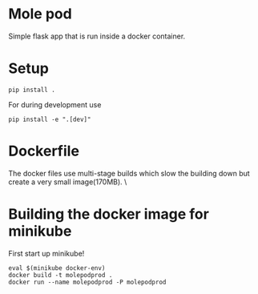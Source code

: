 # Mole pod
Simple flask app that is run inside a docker container.

# Setup
    pip install .
For during development use
    
    pip install -e ".[dev]"
    
# Dockerfile
The docker files use multi-stage builds which slow the building down but create 
a very small image(170MB). \

# Building the docker image for minikube
First start up minikube!

    eval $(minikube docker-env)
    docker build -t molepodprod . 
    docker run --name molepodprod -P molepodprod 